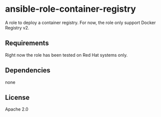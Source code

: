 ansible-role-container-registry
===============================

A role to deploy a container registry.
For now, the role only support Docker Registry v2.

Requirements
------------

Right now the role has been tested on Red Hat systems only.

Dependencies
------------

none

License
-------

Apache 2.0
